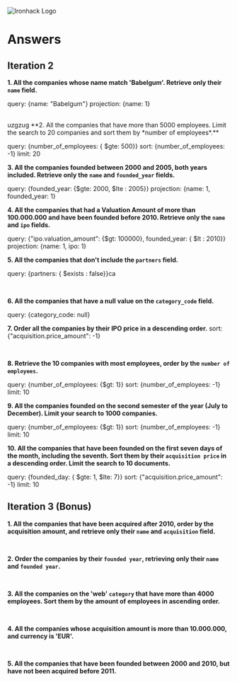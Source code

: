 ![Ironhack Logo](https://i.imgur.com/1QgrNNw.png)

# Answers

## Iteration 2

**1. All the companies whose name match 'Babelgum'. Retrieve only their `name` field.**

query: {name: "Babelgum"}
projection: {name: 1}

<br>
uzgzug
**2. All the companies that have more than 5000 employees. Limit the search to 20 companies and sort them by *number of employees*.**


query: {number_of_employees: { $gte: 500}}
sort: {number_of_employees: -1}
limit: 20
<br>

**3. All the companies founded between 2000 and 2005, both years included. Retrieve only the `name` and `founded_year` fields.**


query: {founded_year: {$gte: 2000, $lte : 2005}}
projection: {name: 1, founded_year: 1}
<br>

**4. All the companies that had a Valuation Amount of more than 100.000.000 and have been founded before 2010. Retrieve only the `name` and `ipo` fields.**

query: {"ipo.valuation_amount": {$gt: 100000}, founded_year: { $lt : 2010}}
projection: {name: 1, ipo: 1}
<br>

**5. All the companies that don't include the `partners` field.**

query: {partners: { $exists : false}}ca

<br>

**6. All the companies that have a null value on the `category_code` field.**

query: {category_code: null}
<br>

**7. Order all the companies by their IPO price in a descending order.**
sort: {"acquisition.price_amount": -1}

<br>

**8. Retrieve the 10 companies with most employees, order by the `number of employees`.**

query: {number_of_employees: {$gt: 1}}
sort: {number_of_employees: -1}
limit: 10
<br>

**9. All the companies founded on the second semester of the year (July to December). Limit your search to 1000 companies.**

query: {number_of_employees: {$gt: 1}}
sort: {number_of_employees: -1}
limit: 10
<br>

**10. All the companies that have been founded on the first seven days of the month, including the seventh. Sort them by their `acquisition price` in a descending order. Limit the search to 10 documents.**

query: {founded_day: { $gte: 1, $lte: 7}}
sort: {"acquisition.price_amount": -1}
limit: 10
<br>

## Iteration 3 (Bonus)

**1. All the companies that have been acquired after 2010, order by the acquisition amount, and retrieve only their `name` and `acquisition` field.**



<br>

**2. Order the companies by their `founded year`, retrieving only their `name` and `founded year`.**

<!-- Your Query Goes Here -->

<br>

**3. All the companies on the 'web' `category` that have more than 4000 employees. Sort them by the amount of employees in ascending order.**

<!-- Your Query Goes Here -->

<br>

**4. All the companies whose acquisition amount is more than 10.000.000, and currency is 'EUR'.**

<!-- Your Query Goes Here -->

<br>

**5. All the companies that have been founded between 2000 and 2010, but have not been acquired before 2011.**

<!-- Your Query Goes Here -->

<br>
